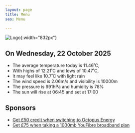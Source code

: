 ```yaml
---
layout: page
title: Menu
seo: Menu

---
```


![Logo](/images/logo.jpg){:width="832px"}

<!-- weather_marker starts -->
## On Wednesday, 22 October 2025

- The average temperature today is 11.46˚C,
- With highs of 12.21˚C and lows of 10.47˚C,
- It may feel like 10.7˚C with light rain
- The wind speed is 2.06m/s and visibility is 10000m
- The pressure is 991hPa and humidity is 78%
- The sun will rise at 06:45 and set at 17:00

<!-- weather_marker ends -->

## Sponsors

- [Get £50 credit when switching to Octopus Energy](https://bit.ly/3oD1nnS)
- [Get £75 when taking a 1000mb YouFibre broadband plan](https://aklam.io/91zWhU?)
